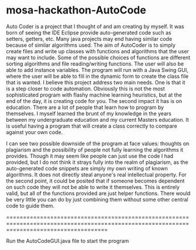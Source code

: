 # mosa-hackathon-AutoCode

Auto Coder is a project that I thought of and am creating by myself. It was born of seeing the IDE Eclipse provide auto-generated code such as setters, getters, etc. Many java projects may end having similar code because of similar algorithms used. The aim of AutoCoder is to simply create files and write up classes with functions and algorithms that the user may want to include. Some of the possible choices of functions are different sorting algorithms and file reading/writing functions. The user will also be able to add instance variables. The program will run with a Java Swing GUI, where the user will be able to fill in the dynamic form to create the class file that is wanted. 
I believe this project address two main needs. One is that it is a step closer to code automation. Obviously this is not the most sophisticated program with flashy machine learning heuristics, but at the end of the day, it is creating code for you. The second impact it has is on education. There are a lot of people that learn how to program by themselves. I myself learned the brunt of my knowledge in the years between my undergraduate education and my current Masters education. It is useful having a program that will create a class correctly to compare against your own code. 

I can see two possible downside of the program at face values: thoughts on plagiarism and the possibility of people not fully learning the algorithms it provides. Though it may seem like people can just use the code I had provided, but I do not think it strays fully into the realm of plagiarism, as the auto-generated code snippets are simply my own writing of known algorithms. It does not directly steal anyone's real intellectual property. For the second point, it could be posited that if someone becomes dependent on such code they will not be able to write it themselves. This is entirely valid, but all of the functions provided are just helper functions. There would be very little you can do by just combining them without some other central code to guide them.

==========================================================================================================================================

Run the AutoCodeGUI.java file to start the program
